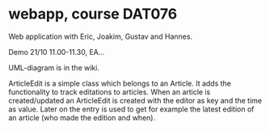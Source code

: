 webapp, course DAT076
=======

Web application with Eric, Joakim, Gustav and Hannes. 

Demo 21/10 11.00-11.30, EA...

UML-diagram is in the wiki.

ArticleEdit is a simple class which belongs to an Article.
It adds the functionality to track editations to articles.
When an article is created/updated an ArticleEdit is created with the editor as key and the time as value.
Later on the entry is used to get for example the latest edition of an article (who made the edition and when).
